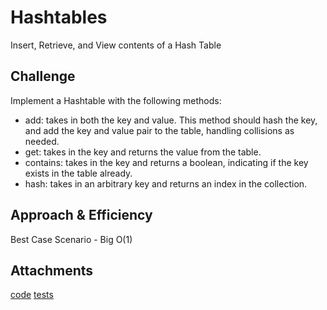 # Hashtables
Insert, Retrieve, and View contents of a Hash Table

## Challenge
Implement a Hashtable with the following methods:

* add: takes in both the key and value. This method should hash the key, and add the key and value pair to the table, handling collisions as needed.
* get: takes in the key and returns the value from the table.
* contains: takes in the key and returns a boolean, indicating if the key exists in the table already.
* hash: takes in an arbitrary key and returns an index in the collection.

## Approach & Efficiency
Best Case Scenario - Big O(1)


## Attachments

[code](hash-table.js)
[tests](hash-table.test.js)
